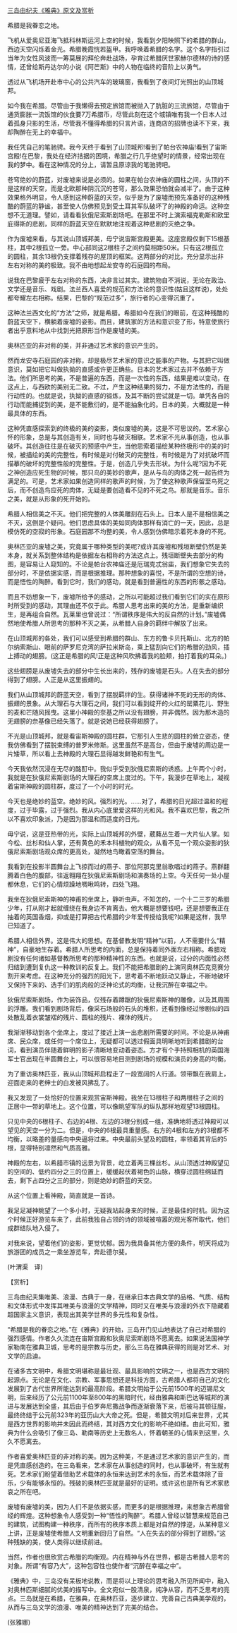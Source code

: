 [三岛由纪夫《雅典》原文及赏析](https://www.vrrw.net/wx/12446.html)

希腊是我眷恋之地。

飞机从爱奥尼亚海飞抵科林斯运河上空的时候，我看到夕阳映照下的希腊的群山，西边天空闪烁着金光。希腊晚霞恍若盔甲。我呼唤着希腊的名字。这个名字指引过当年为女性风波而一筹莫展的拜伦奔赴战场，孕育过希腊厌世家赫尔德林的诗的感情，还曾给斯丹达尔的小说《阿芒斯》中的人物在临终的音阶上以勇气。

透过从飞机场开赴市中心的公共汽车的玻璃窗，我看到了夜间灯光照出的山顶城邦。

如今我在希腊。尽管由于我懒得去预定旅馆而被抛入了肮脏的三流旅馆，尽管由于通货膨胀一流饭馆的伙食要7万希腊币，尽管此刻在这个城镇唯有我一个日本人过着孤身只影的生活，尽管我不懂得希腊的只言片语，连商店的招牌也读不下来，我却陶醉在无上的幸福中。

我任凭自己的笔驰骋。我今天终于看到了山顶城邦!看到了帕台农神庙!看到了宙斯宫殿!在巴黎，我处在经济拮据的困境，希腊之行几乎绝望时的情景，经常出现在我的梦中。看在这种情况的分上，请暂且原谅我的笔驰骋吧。

苍穹绝妙的蔚蓝，对废墟来说是必须的。如果在帕台农神庙的圆柱之间，头顶的不是这样的天空，而是北欧那种阴沉沉的苍穹，那么效果恐怕就会减半了。由于这种效果格外明显，令人感到这种蔚蓝的天空，似乎是为了废墟而预先准备好的这种残酷的蔚蓝的静谧，甚至使人仿佛预见到受土耳其军队破坏了的神殿的命运。这种空想不无道理。譬如，请看看狄俄尼索斯剧场吧。在那里不时上演索福克勒斯和欧里庇得斯的悲剧，同样的蔚蓝天空在默默地注视着这种悲剧的灭绝之争。



作为废墟来看，与其说山顶城邦美，毋宁说宙斯宫殿更美。这座宫殿仅剩下15根基柱，其中2根孤立一旁。中心部同这2根柱子之间约莫相距50米。只有这2根孤立的圆柱，其余13根仍支撑着残存的屋顶的框架。这两部分的对比，充分显示出非左右对称的美的极致。我不由地想起龙安寺的石庭园的布局。

说我在巴黎疲于左右对称的东西，决非言过其实。建筑物自不消说，无论在政治、文学还是音乐、戏剧。法兰西人喜爱的规范和方法论的意识性(姑且这样说)，处处都夸耀左右相称。结果，巴黎的“规范过多”，旅行者的心变得沉重了。

这种法兰西文化的“方法”之师，就是希腊。希腊如今在我们的眼前，在这种残酷的蔚蓝天空下，横躺着废墟的姿影。而且，建筑家的方法和意识变了形，特意使旅行者出乎意料地从中找到光把原形当作是废墟的美。

奥林匹亚的非对称的美，并非通过艺术家的意识产生的。

然而龙安寺石庭园的非对称，却是极尽艺术家的意识之能事的产物。与其把它叫做意识，莫如把它叫做执拗的直感或许更正确些。日本的艺术家过去并不依赖于方法。他们所思考的美，不是普遍的东西，而是一次性的东西，结果是难以变动，在这点上，与西欧的美别无二致。不过，产生这种结果的努力，不是方法性的，而是行动性的。也就是说，执拗的直感的锻炼，及其不断的尝试就是一切。单凭各自的行动而能捕捉到的美，是不能敷衍的，是不能抽象化的。日本的美，大概就是一种最具体的东西。

这种凭直感探索到的终极的美的姿影，类似废墟的美，这是不可思议的。艺术家心怀的形象，总是与其创造有关，同时也与破灭相联。艺术家不光从事创造，也从事破坏。其创造往往是在破灭的预感中产生，当他思索着描绘某种终极形中的美的时候，被描绘的美的完整性，有时候是对付破灭的完整性，有时候是为了对抗破坏而描摹的破坏的完整性般的完整性。于是，创造几乎失去形状。为什么呢?因为不死之神创造应死生物的时候，那只鸟的美妙的歌声，是从与鸟的肉体之死一起告终为满足的。可是，艺术家如果创造同样的歌声的时候，为了使这种歌声保留至鸟死之后，而不创造鸟应死的肉体，无疑是要创造看不见的不死之鸟。那就是音乐。音乐之美，就是从形象的死开始的。

希腊人相信美之不灭。他们把完整的人体美雕刻在石头上。日本人是不是相信美之不灭，这倒是个疑问。他们思虑具体的美如同肉体那样有消亡的一天，因此，总是模仿死的空寂的形象。石庭园那不均整的美，令人感到仿佛暗示着死本身的不死。

奥林匹亚的废墟之美，究竟属于哪种类型的美呢?或许其废墟和残垣断壁仍然是美本身，就关系到整体结构是依据左右相称的方法这点上。残垣断壁失去部分的构图，是容易让人窥知的。不论是帕台农神庙还是厄瑞克忒翁庙，我们想象它失去的部分时，不是依据实感，而是根据推理。那种想象的喜悦，不是所谓的空想的诗，而是悟性的陶醉。看到它时，我们的感动，就是看到普遍性的东西的形骸之感动。

而且不妨想象一下，废墟所给予的感动，之所以可能超过我们看到它们的实在原形时所受到的感动，其理由还不仅于此。希腊人思考出来的美的方法，是重新编织生，是再组合自然。瓦莱里也曾说过：“所谓秩序是伟大的反自然的计划。”废墟偶然地使希腊人所思考的那种不灭之美，从希腊人自身的羁绊中解放了出来。

在山顶城邦的各处，我们可以感受到希腊的群山、东方的鲁卡贝托斯山、北方的帕尔纳索斯山、眼前的萨罗尼克湾的萨拉米斯岛，乘上猛刮向它们的希腊的劲风，插上搏动的翅膀。(这正是希腊的风!正是这种风吹拂着我的脸颊，拍打着我的耳朵。)

这些翅膀是从废墟失去的部分中生长出来的，残存的废墟是石头。人在失去的部分得到了翅膀。人正是从这里振翅的。

我们从山顶城邦的蔚蓝天空，看到了摆脱羁绊的生。获得诸神不死的无形的肉体、振翅的景象。从大理石与大理石之间，我们可以看到绽开的火红的罂粟花儿、野生的麦和芒随风摇曳。这里小神殿的奈基之所以没有翅膀，并非偶然。因为那木造的无翅膀的奈基像已经失落了。就是说她已经获得翅膀了。

不光是山顶城邦，就是看宙斯神殿的圆柱群，它那引人生悲的圆柱的耸立姿态，使我仿佛看到了摆脱束缚的普罗米修斯。这里虽然不是高台，但由于废墟的周边是一片矮草，所以看上去神殿的大理石显得越发鲜艳和有生气。

今天我依然沉浸在无尽的酩酊中。我似乎受到狄俄尼索斯的诱惑。上午两个小时，我就是在狄俄尼索斯剧场的大理石的空席上度过的。下午，我漫步在草地上，凝视着宙斯神殿的圆柱群，度过了一个小时的时光。

今天也是绝妙的蓝空。绝妙的风。强烈的光。……对了，希腊的日光超过温和的程度，过于毕露，过于强烈。我从内心底里爱这样的光和风。我不喜欢巴黎，我之所以不喜欢印象派，乃是因为那温和而适度的日光。

毋宁说，这是亚热带的光，实际上山顶城邦的外壁，葳蕤丛生着一大片仙人掌。如今松、丝杉和仙人掌，还有黄色的禾本科植物的观众，从看不见一个观众姿影的狄俄尼索斯剧场观众席的更高处，凝然地鸟瞰着空荡的舞台。

我看到在投影半圆舞台上飞掠而过的燕子、那位阿那克里翁歌唱过的燕子。燕群翻腾着白色的腹部，往返翱翔在狄俄尼索斯剧场和演奏场的上空。今天任何一处小屋都休息，它们的心情烦躁地啁啾鸣转，四处飞翔。

我坐在狄俄尼索斯神的神甫的坐席上，静听虫声。不知怎的，一个十二三岁的希腊少年，打从刚才起就缠绕在我身边不肯离去。他大概是想要钱吧，还是想要我正在抽着的英国香烟，抑或是打算把古代希腊的少年爱传授给我呢?如果是这样，我早已知道了。

希腊人相信外界。这是伟大的思想。在基督教发明“精神”以前，人不需要什么“精神”，自豪地生存着。希腊人所思考的内面，总是保持着同外面左右相称。希腊戏剧没有任何诸如基督教所思考的那种精神性的东西。也就是说，过分的内面性必然归结到遭到复仇这一种教训的反复上。我们不能把希腊剧的上演同奥林匹克竞赛分割开来考虑。在这种充分的强烈的阳光下，思考着不断地跃动又静止，不断地破坏又保持下来的、选手们的肌肉般的泛神论式的均衡，让我沉醉在幸福之中。

狄俄尼索斯剧场，作为装饰品，仅残存着蹲踞的狄俄尼索斯神的雕像，以及其周围的浮雕。我们看到剧场背后，像采石场般的石头的堆积，还看到像经过惨剧似的四处散乱着衣裳皱褶的残片、圆柱的残片、裸体的残片。

我渐渐移动到各个坐席上，度过了接近上演一出悲剧所需要的时间。不论是从神甫席、民众席，或任何一个席位上，无疑都可以透过假面具明晰地听到希腊剧的台词，看到演员伴随着鲜明的影子清晰地变动着姿态。方才有个手持照相机的英国海军士官出现在半圆舞台上，可以很容易地目测到剧场的规模和演员的身高的均衡。

为了重访奥林匹亚，我从山顶城邦启程走了一段宽阔的人行道。领带飘在我肩上，迎面走来的老绅士的白发被风拂乱了。

我又发现了一处恰好的位置来观赏宙斯神殿。我坐在13根柱子和两根柱子之间的正居中一带的草地上。这个位置，可以像眺望军队的纵队那样地观望13根圆柱。

只见中央的6根柱子、右边的4根、左边的3根分别成一组，准确地将透过神殿可以望见的天空一分为二。但是，中央的6根最具重量感。右方的4根和左方的3根都不均衡，以略差的量感向中央逼将过来。中央最前头望及的圆柱，率领着其背后的5根，显得特别凛然和气质高雅。

神殿的左右，以希腊市镇的远景为背景，屹立着两三棵丝杉。从山顶透过神殿望见的空间的、低约四分之三的位置上，缓缓起伏着褐色的山脉，横穿过圆柱绵延而去，剩下占四分之三的部分，则是绝妙的蔚蓝的天空。

从这个位置上看神殿，简直就是一首诗。

我足足凝神眺望了一个多小时，无疑我站起身来的时候，正是最佳的时机。因为这个时候正好游览车来了，此前我独自占领的诗的领域被喧嚣的观光客所取代，他们成群结队地入侵了。

对我来说，望着他们的姿影，更觉忧郁。因为我具备其他方便的条件，明天将成为旅游团的成员之一乘坐游览车，奔赴德尔斐。

(叶渭渠　译)

【赏析】

三岛由纪夫集唯美、浪漫、古典于一身，在继承日本古典文学的品格、气质、结构和文体形式中发挥其唯美与浪漫的文学精神，同时又在唯美与浪漫的外衣下隐藏着超国家主义意识，表现出其美学世界的多元性和复杂性。

“希腊是我的眷恋之地。”在《雅典》的开始，三岛开门见山地表达了自己对希腊的强烈感情。作者久久流连在宙斯宫殿和狄奥尼索斯剧场不愿离去。如果说法国神学家勒南在雅典卫城，思考的是宗教与历史，那么三岛在雅典获得的则是对艺术、对文学的启迪。

在诸多古文明中，希腊文明堪称是最壮观、最具影响的文明之一，也是西方文明的起源点。无论是在文化、宗教、军事思想还是科技方面，古希腊人都将自己的文化发展到了古代世界所能达到的最高阶段。希腊文明始于公元前1500年的迈锡尼文明，后来经历了公元前1100年至800年的黑暗时代，经由雅典和斯巴达等城邦的演进与发展达到全盛，其后由于伯罗奔尼撒战争而逐渐衰落下来，后被马其顿征服，最终终结于公元前323年的亚历山大大帝之死。但是，希腊文明对后来世界，尤其是西方世界的影响并未因此而终结，其对西方文化的影响不绝如缕。由此可知，雅典为什么会吸引了像三岛、勒南等历史上无数名人，怀着朝圣的心情来到这里，久久不愿离去。

作者喜爱奥林匹亚的非对称的美。因为这种美，不是通过艺术家的意识产生的，而是凭直感创造的。在三岛看来，艺术家在从事创造的同时，也从事破坏，有生就有死。艺术家们盼望着借助艺术载体的永恒来达到艺术的永恒，而艺术载体除了音乐，少有能够永恒的。残破的奥林匹亚就是最好的证明。或许这也是所有艺术家悲哀之所在吧。

废墟有废墟的美，因为人们不是依据实感，而更多的是根据推理，来想象古希腊曾经的辉煌。这种想象令人感受到一种“悟性的陶醉”。希腊人曾经以智慧来规范自己的建筑，试图构建一种秩序，而所有的秩序本质上都是对自然的悖逆，从某种意义上讲，正是废墟使希腊人文明重新回归了自然。“人在失去的部分得到了翅膀。”这种残缺的美，使人类得以继续前进。

当然，作者也很欣赏古希腊的均衡观。内在精神与外在世界，都是古希腊人思考的对象。所谓“有容乃大”，这种包容性也使作者“沉醉在幸福之中”。

《雅典》中，三岛没有呆板地说教，而是将以上理论的思考融入所见所闻中，融入对奥林匹斯细腻的优美的描写中。全文宛似一股清泉，纯净从容，而不乏思考的亮点。三岛就是在希腊，在雅典，在奥林匹亚，逐步建立、完善自己古典美学观的，从而与三岛文学的浪漫、唯美的精神达到了完美的结合。

(张雅娜)

